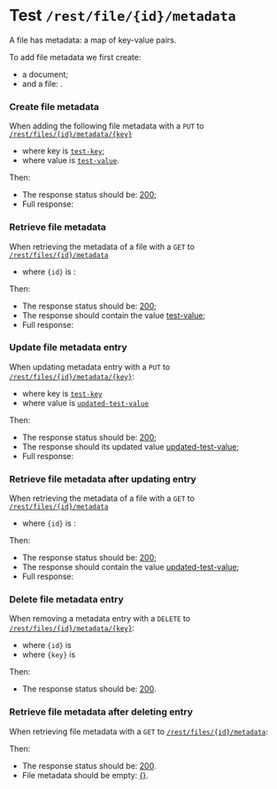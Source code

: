 # Test `/rest/file/{id}/metadata`

A file has metadata: a map of key-value pairs. 

To add file metadata we first create: 

[ ](- "createDocument()")
[ ](- "#fileId=createFile()")

  - a document;
  - and a file: [ ](- "c:echo=#fileId").

### Create file metadata
When adding the following file metadata with a `PUT` to [`/rest/files/{id}/metadata/{key}`](- "#createEndpoint")

 - where key is [`test-key`](- "#metadataKey");
 - where value is [`test-value`](- "#metadataValue").

[ ](- "#createResult=create(#createEndpoint, #fileId, #metadataKey, #metadataValue)")

Then:

 - The response status should be: [200](- "?=#createResult.status");
 - Full response:
 
[ ](- "ext:embed=#createResult.body")

### Retrieve file metadata
When retrieving the metadata of a file with a `GET` to [`/rest/files/{id}/metadata`](- "#getEndpoint") 

 - where `{id}` is [ ](- "c:echo=#fileId"):

[ ](- "#retrieveResult=retrieve(#getEndpoint, #fileId, #metadataKey)")

Then:

 - The response status should be: [200](- "?=#retrieveResult.status");
 - The response should contain the value [test-value](- "?=#retrieveResult.value");
 - Full response:

[ ](- "ext:embed=#retrieveResult.body")

### Update file metadata entry
When updating metadata entry with a `PUT` to [`/rest/files/{id}/metadata/{key}`](- "#updateEndpoint"):

 - where key is [`test-key`](- "#metadataKey")
 - where value is [`updated-test-value`](- "#updatedMetadataValue")

[ ](- "#updateResult=update(#updateEndpoint, #fileId, #metadataKey, #updatedMetadataValue)")
Then:

 - The response status should be: [200](- "?=#retrieveResult.status");
 - The response should its updated value [updated-test-value](- "?=#updateResult.value");
 - Full response:

[ ](- "ext:embed=#updateResult.body")

### Retrieve file metadata after updating entry
When retrieving the metadata of a file with a `GET` to [`/rest/files/{id}/metadata`](- "#getEndpoint") 

 - where `{id}` is [ ](- "c:echo=#fileId"):

[ ](- "#updatedReadResult=retrieve(#getEndpoint, #fileId, #metadataKey)")

Then:

 - The response status should be: [200](- "?=#updatedReadResult.status");
 - The response should contain the value [updated-test-value](- "?=#updatedReadResult.value");
 - Full response:

[ ](- "ext:embed=#updatedReadResult.body")

### Delete file metadata entry
When removing a metadata entry with a `DELETE` to [`/rest/files/{id}/metadata/{key}`](- "#deleteEndpoint"):

 - where `{id}` is [ ](- "c:echo=#fileId")
 - where `{key}` is [ ](- "c:echo=#metadataKey")

[ ](- "#deleteResult=delete(#deleteEndpoint, #fileId, #metadataKey)")

Then:

 - The response status should be: [200](- "?=#deleteResult.status").

### Retrieve file metadata after deleting entry
When retrieving file metadata with a `GET` to [`/rest/files/{id}/metadata`](- "#getEndpoint"):

[ ](- "#retrieveAfterDeleteResult=retrieveAfterDelete(#getEndpoint, #fileId)")

Then:

 - The response status should be: [200](- "?=#retrieveAfterDeleteResult.status").
 - File metadata should be empty: [{}](- "?=#retrieveAfterDeleteResult.body").

